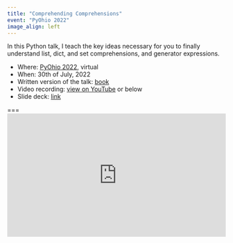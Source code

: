 ```yaml
---
title: "Comprehending Comprehensions"
event: "PyOhio 2022"
image_align: left
---
```


In this Python talk, I teach the key ideas necessary for you to finally understand list, dict, and set comprehensions, and generator expressions.

 - Where: [PyOhio 2022](https://www.pyohio.org/2022/program/talks/comprehending-comprehensions), virtual
 - When: 30th of July, 2022
 - Written version of the talk: [book](https://gum.co/comprehending-comprehensions)
 - Video recording: [view on YouTube](https://youtu.be/ScsElLE_Pak) or below
 - Slide deck: [link](https://github.com/mathspp/talks/blob/main/20220730_comprehending_comprehensions/slide_deck.pdf)

===<iframe width="100%" style="aspect-ratio: 560/315" src="https://www.youtube.com/embed/ScsElLE_Pak" title="YouTube video player" frameborder="0" allow="accelerometer; autoplay; clipboard-write; encrypted-media; gyroscope; picture-in-picture; web-share" allowfullscreen></iframe>
